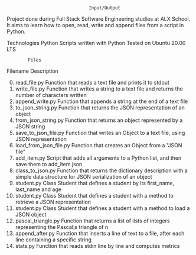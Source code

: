                                   Input/Output
Project done during Full Stack Software Engineering studies at ALX School. It aims to learn how to open, read, write and append files from a script in Python.

Technologies
Python Scripts  written with Python
Tested on Ubuntu 20.00 LTS

            Files
Filename	Description

0. read_file.py	Function that reads a text file and prints it to stdout
1. write_file.py	Function that writes a string to a text file and returns the number of characters written
2. append_write.py	Function that appends a string at the end of a text file
3. to_json_string.py	Function that returns the JSON representation of an object
4. from_json_string.py	Function that returns an object represented by a JSON string
5. save_to_json_file.py	Function that writes an Object to a text file, using JSON representation
6. load_from_json_file.py	Function that creates an Object from a "JSON file"
7. add_item.py	Script that adds all arguments to a Python list, and then save them to add_item.json
8. class_to_json.py	Function that returns the dictionary description with a simple data structure for JSON serialization of an object
9. student.py	Class Student that defines a student by its first_name, last_name and age
10. student.py	Class Student that defines a student with a method to retrieve a JSON representation
11. student.py	Class Student that defines a student with a method to load a JSON object
12. pascal_triangle.py	Function that returns a list of lists of integers representing the Pascal¡s triangle of n
100. append_after.py	Function that inserts a line of text to a file, after each line containing a specific string
101. stats.py	Function that reads stdin line by line and computes metrics
